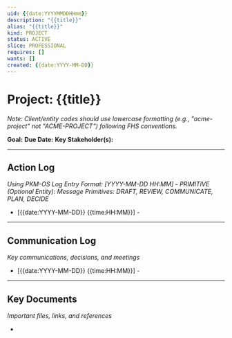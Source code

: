 ```yaml
---
uid: {{date:YYYYMMDDHHmm}}
description: "{{title}}"
alias: "{{title}}"
kind: PROJECT
status: ACTIVE
slice: PROFESSIONAL
requires: []
wants: []
created: {{date:YYYY-MM-DD}}
---
```


# Project: {{title}}

_Note: Client/entity codes should use lowercase formatting (e.g., "acme-project" not "ACME-PROJECT") following FHS conventions._

**Goal:**
**Due Date:**
**Key Stakeholder(s):**

---

## Action Log

_Using PKM-OS Log Entry Format: [YYYY-MM-DD HH:MM] - PRIMITIVE (Optional Entity): Message_
_Primitives: DRAFT, REVIEW, COMMUNICATE, PLAN, DECIDE_

- [{{date:YYYY-MM-DD}} {{time:HH:MM}}] - 

---

## Communication Log

_Key communications, decisions, and meetings_

- [{{date:YYYY-MM-DD}} {{time:HH:MM}}] - 

---

## Key Documents

_Important files, links, and references_

- 